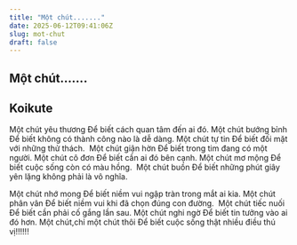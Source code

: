 ```yaml
---
title: "Một chút......."
date: 2025-06-12T09:41:06Z
slug: mot-chut
draft: false
---
```


## Một chút.......

## Koikute

Một chút yêu thương
Để biết cách quan tâm đến ai đó. 
Một chút bướng bỉnh
Để biết không có thành công nào là dễ dàng.
​Một chút tự tin
Để biết đối mặt với những thử thách.
​
Một chút giận hờn
Để biết trong tim đang có một người.
Một chút cô đơn
Để biết cần ai đó bên cạnh.
​Một chút mơ mộng
Để biết cuộc sống còn có màu hồng.
​
Một chút buồn
Để biết những phút giây yên lặng không phải là vô nghĩa.

Một chút nhớ mong
Để biết niềm vui ngập tràn trong mắt ai kia.
​Một chút phân vân
Để biết niềm vui khi đã chọn đúng con  đường.
​
Một chút tiếc nuối
Để biết cần phải cố gắng lần sau.
Một chút nghi ngờ
Để biết tin tưởng vào ai đó hơn.
​Một chút,chỉ một chút thôi
Để biết cuộc sống thật nhiều điều thú vị!!!!!!
​